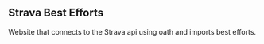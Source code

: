 ## Strava Best Efforts

Website that connects to the Strava api using oath and imports best efforts.
